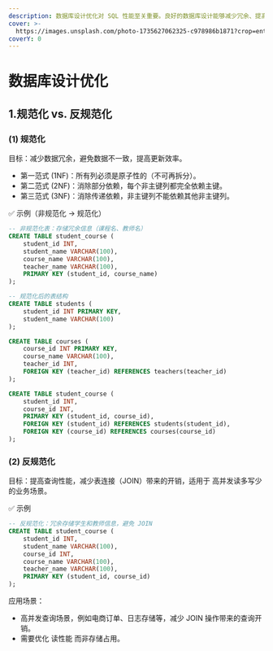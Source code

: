 ```yaml
---
description: 数据库设计优化对 SQL 性能至关重要。良好的数据库设计能够减少冗余、提高查询速度、优化存储效率，避免不必要的锁等待和性能瓶颈。
cover: >-
  https://images.unsplash.com/photo-1735627062325-c978986b1871?crop=entropy&cs=srgb&fm=jpg&ixid=M3wxOTcwMjR8MHwxfHJhbmRvbXx8fHx8fHx8fDE3Mzk0NTUzNDV8&ixlib=rb-4.0.3&q=85
coverY: 0
---
```


# 数据库设计优化

## 1.规范化 vs. 反规范化

### (1) 规范化

目标：减少数据冗余，避免数据不一致，提高更新效率。

* 第一范式 (1NF)：所有列必须是原子性的（不可再拆分）。
* 第二范式 (2NF)：消除部分依赖，每个非主键列都完全依赖主键。
* 第三范式 (3NF)：消除传递依赖，非主键列不能依赖其他非主键列。

✅ 示例（非规范化 → 规范化）

```sql
-- 非规范化表：存储冗余信息（课程名、教师名）
CREATE TABLE student_course (
    student_id INT,
    student_name VARCHAR(100),
    course_name VARCHAR(100),
    teacher_name VARCHAR(100),
    PRIMARY KEY (student_id, course_name)
);

-- 规范化后的表结构
CREATE TABLE students (
    student_id INT PRIMARY KEY,
    student_name VARCHAR(100)
);

CREATE TABLE courses (
    course_id INT PRIMARY KEY,
    course_name VARCHAR(100),
    teacher_id INT,
    FOREIGN KEY (teacher_id) REFERENCES teachers(teacher_id)
);

CREATE TABLE student_course (
    student_id INT,
    course_id INT,
    PRIMARY KEY (student_id, course_id),
    FOREIGN KEY (student_id) REFERENCES students(student_id),
    FOREIGN KEY (course_id) REFERENCES courses(course_id)
);
```

### (2) 反规范化

目标：提高查询性能，减少表连接（JOIN）带来的开销，适用于 高并发读多写少 的业务场景。

✅ 示例

```sql
-- 反规范化：冗余存储学生和教师信息，避免 JOIN
CREATE TABLE student_course (
    student_id INT,
    student_name VARCHAR(100),
    course_id INT,
    course_name VARCHAR(100),
    teacher_name VARCHAR(100),
    PRIMARY KEY (student_id, course_id)
);
```

应用场景：

* 高并发查询场景，例如电商订单、日志存储等，减少 JOIN 操作带来的查询开销。
* 需要优化 读性能 而非存储占用。

